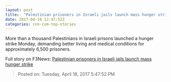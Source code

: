 ```yaml
---
layout: post
title:  "Palestinian prisoners in Israeli jails launch mass hunger strike"
date: 2017-04-18 12:47:52Z
categories: cnn-com-top-stories
---
```


More than a thousand Palestinians in Israeli prisons launched a hunger strike Monday, demanding better living and medical conditions for approximately 6,500 prisoners.


Full story on F3News: [Palestinian prisoners in Israeli jails launch mass hunger strike](http://www.f3nws.com/n/D4YKfC)

> Posted on: Tuesday, April 18, 2017 5:47:52 PM
